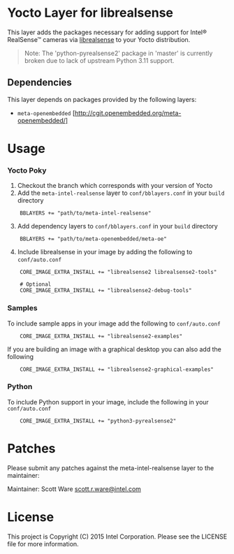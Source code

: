 Yocto Layer for librealsense 
============================
This layer adds the packages necessary for adding support for Intel® RealSense™ cameras via [librealsense](https://github.com/IntelRealSense/librealsense) to your Yocto distribution.

> Note: The 'python-pyrealsense2' package in 'master' is currently broken due to lack of upstream Python 3.11 support.

## Dependencies
This layer depends on packages provided by the following layers:
* `meta-openembedded` [http://cgit.openembedded.org/meta-openembedded/]

Usage
=====
### Yocto Poky
1. Checkout the branch which corresponds with your version of Yocto
2. Add the `meta-intel-realsense` layer to `conf/bblayers.conf` in your `build` directory
```bitbake
    BBLAYERS += "path/to/meta-intel-realsense"
```
3. Add dependency layers to `conf/bblayers.conf` in your `build` directory
```bitbake
    BBLAYERS += "path/to/meta-openembedded/meta-oe"
```
4. Include librealsense in your image by adding the following to `conf/auto.conf`
```bitbake
    CORE_IMAGE_EXTRA_INSTALL += "librealsense2 librealsense2-tools"

    # Optional
    CORE_IMAGE_EXTRA_INSTALL += "librealsense2-debug-tools"
```
### Samples
To include sample apps in your image add the following to `conf/auto.conf`
```bitbake
    CORE_IMAGE_EXTRA_INSTALL += "librealsense2-examples"
```
If you are building an image with a graphical desktop you can also add the following
```bitbake
    CORE_IMAGE_EXTRA_INSTALL += "librealsense2-graphical-examples"
```

### Python
To include Python support in your image, include the following in your `conf/auto.conf`

```bitbake
    CORE_IMAGE_EXTRA_INSTALL += "python3-pyrealsense2"
```

Patches
=======

Please submit any patches against the meta-intel-realsense layer to the
maintainer:

Maintainer: Scott Ware <scott.r.ware@intel.com>

License
=======
This project is Copyright (C) 2015 Intel Corporation. Please see the LICENSE file for more information.
